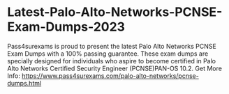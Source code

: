 # Latest-Palo-Alto-Networks-PCNSE-Exam-Dumps-2023
Pass4surexams is proud to present the latest Palo Alto Networks PCNSE Exam Dumps with a 100% passing guarantee. These exam dumps are specially designed for individuals who aspire to become certified in Palo Alto Networks Certified Security Engineer (PCNSE)PAN-OS 10.2. Get More Info: https://www.pass4surexams.com/palo-alto-networks/pcnse-dumps.html
